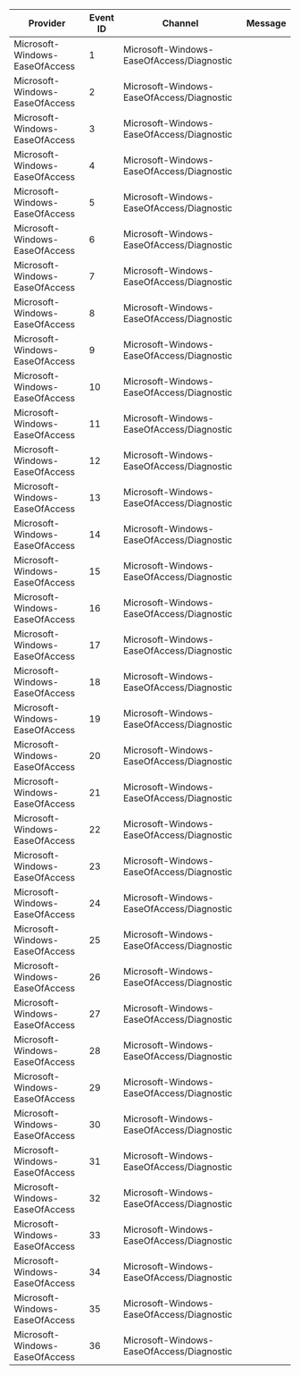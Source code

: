 Provider                        |  Event ID  |  Channel                                    |  Message
--------------------------------|------------|---------------------------------------------|---------
Microsoft-Windows-EaseOfAccess  |  1         |  Microsoft-Windows-EaseOfAccess/Diagnostic  |
Microsoft-Windows-EaseOfAccess  |  2         |  Microsoft-Windows-EaseOfAccess/Diagnostic  |
Microsoft-Windows-EaseOfAccess  |  3         |  Microsoft-Windows-EaseOfAccess/Diagnostic  |
Microsoft-Windows-EaseOfAccess  |  4         |  Microsoft-Windows-EaseOfAccess/Diagnostic  |
Microsoft-Windows-EaseOfAccess  |  5         |  Microsoft-Windows-EaseOfAccess/Diagnostic  |
Microsoft-Windows-EaseOfAccess  |  6         |  Microsoft-Windows-EaseOfAccess/Diagnostic  |
Microsoft-Windows-EaseOfAccess  |  7         |  Microsoft-Windows-EaseOfAccess/Diagnostic  |
Microsoft-Windows-EaseOfAccess  |  8         |  Microsoft-Windows-EaseOfAccess/Diagnostic  |
Microsoft-Windows-EaseOfAccess  |  9         |  Microsoft-Windows-EaseOfAccess/Diagnostic  |
Microsoft-Windows-EaseOfAccess  |  10        |  Microsoft-Windows-EaseOfAccess/Diagnostic  |
Microsoft-Windows-EaseOfAccess  |  11        |  Microsoft-Windows-EaseOfAccess/Diagnostic  |
Microsoft-Windows-EaseOfAccess  |  12        |  Microsoft-Windows-EaseOfAccess/Diagnostic  |
Microsoft-Windows-EaseOfAccess  |  13        |  Microsoft-Windows-EaseOfAccess/Diagnostic  |
Microsoft-Windows-EaseOfAccess  |  14        |  Microsoft-Windows-EaseOfAccess/Diagnostic  |
Microsoft-Windows-EaseOfAccess  |  15        |  Microsoft-Windows-EaseOfAccess/Diagnostic  |
Microsoft-Windows-EaseOfAccess  |  16        |  Microsoft-Windows-EaseOfAccess/Diagnostic  |
Microsoft-Windows-EaseOfAccess  |  17        |  Microsoft-Windows-EaseOfAccess/Diagnostic  |
Microsoft-Windows-EaseOfAccess  |  18        |  Microsoft-Windows-EaseOfAccess/Diagnostic  |
Microsoft-Windows-EaseOfAccess  |  19        |  Microsoft-Windows-EaseOfAccess/Diagnostic  |
Microsoft-Windows-EaseOfAccess  |  20        |  Microsoft-Windows-EaseOfAccess/Diagnostic  |
Microsoft-Windows-EaseOfAccess  |  21        |  Microsoft-Windows-EaseOfAccess/Diagnostic  |
Microsoft-Windows-EaseOfAccess  |  22        |  Microsoft-Windows-EaseOfAccess/Diagnostic  |
Microsoft-Windows-EaseOfAccess  |  23        |  Microsoft-Windows-EaseOfAccess/Diagnostic  |
Microsoft-Windows-EaseOfAccess  |  24        |  Microsoft-Windows-EaseOfAccess/Diagnostic  |
Microsoft-Windows-EaseOfAccess  |  25        |  Microsoft-Windows-EaseOfAccess/Diagnostic  |
Microsoft-Windows-EaseOfAccess  |  26        |  Microsoft-Windows-EaseOfAccess/Diagnostic  |
Microsoft-Windows-EaseOfAccess  |  27        |  Microsoft-Windows-EaseOfAccess/Diagnostic  |
Microsoft-Windows-EaseOfAccess  |  28        |  Microsoft-Windows-EaseOfAccess/Diagnostic  |
Microsoft-Windows-EaseOfAccess  |  29        |  Microsoft-Windows-EaseOfAccess/Diagnostic  |
Microsoft-Windows-EaseOfAccess  |  30        |  Microsoft-Windows-EaseOfAccess/Diagnostic  |
Microsoft-Windows-EaseOfAccess  |  31        |  Microsoft-Windows-EaseOfAccess/Diagnostic  |
Microsoft-Windows-EaseOfAccess  |  32        |  Microsoft-Windows-EaseOfAccess/Diagnostic  |
Microsoft-Windows-EaseOfAccess  |  33        |  Microsoft-Windows-EaseOfAccess/Diagnostic  |
Microsoft-Windows-EaseOfAccess  |  34        |  Microsoft-Windows-EaseOfAccess/Diagnostic  |
Microsoft-Windows-EaseOfAccess  |  35        |  Microsoft-Windows-EaseOfAccess/Diagnostic  |
Microsoft-Windows-EaseOfAccess  |  36        |  Microsoft-Windows-EaseOfAccess/Diagnostic  |
